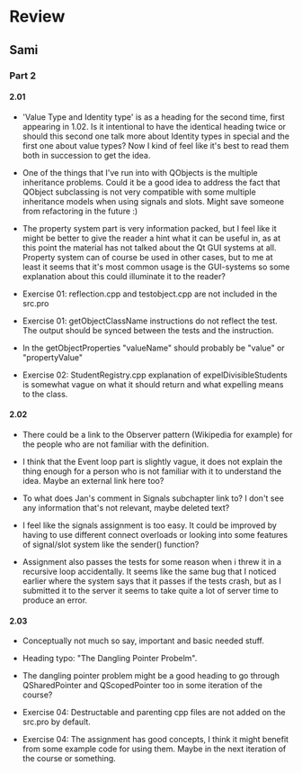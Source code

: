 # Review

## Sami

### Part 2

#### 2.01

- 'Value Type and Identity type' is as a heading for the second time, first appearing in 1.02. Is it intentional to have the identical heading twice or should this second one talk more about Identity types in special and the first one about value types? Now I kind of feel like it's best to read them both in succession to get the idea.

- One of the things that I've run into with QObjects is the multiple inheritance problems. Could it be a good idea to address the fact that QObject subclassing is not very compatible with some multiple inheritance models when using signals and slots. Might save someone from refactoring in the future :)

- The property system part is very information packed, but I feel like it might be better to give the reader a hint what it can be useful in, as at this point the material has not talked about the Qt GUI systems at all. Property system can of course be used in other cases, but to me at least it seems that it's most common usage is the GUI-systems so some explanation about this could illuminate it to the reader?

- Exercise 01: reflection.cpp and testobject.cpp are not included in the src.pro
- Exercise 01: getObjectClassName instructions do not reflect the test. The output should be synced between the tests and the instruction. 
- In the getObjectProperties "valueName" should probably be "value" or "propertyValue"

- Exercise 02: StudentRegistry.cpp explanation of expelDivisibleStudents is somewhat vague on what it should return and what expelling means to the class.

#### 2.02

- There could be a link to the Observer pattern (Wikipedia for example) for the people who are not familiar with the definition.
- I think that the Event loop part is slightly vague, it does not explain the thing enough for a person who is not familiar with it to understand the idea. Maybe an external link here too?
- To what does Jan's comment in Signals subchapter link to? I don't see any information that's not relevant, maybe deleted text?

- I feel like the signals assignment is too easy. It could be improved by having to use different connect overloads or looking into some features of signal/slot system like the sender() function?
- Assignment also passes the tests for some reason when i threw it in a recursive loop accidentally. It seems like the same bug that I noticed earlier where the system says that it passes if the tests crash, but as I submitted it to the server it seems to take quite a lot of server time to produce an error.

#### 2.03 

- Conceptually not much so say, important and basic needed stuff.

- Heading typo: "The Dangling Pointer Probelm". 
- The dangling pointer problem might be a good heading to go through QSharedPointer and QScopedPointer too in some iteration of the course?

- Exercise 04: Destructable and parenting cpp files are not added on the src.pro by default.
- Exercise 04: The assignment has good concepts, I think it might benefit from some example code for using them. Maybe in the next iteration of the course or something. 
